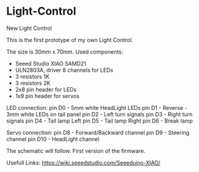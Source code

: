 # Light-Control
New Light Control

This is the first prototype of my own Light Control.

The size is 30mm x 70mm.
Used components:
- Seeed Studio XIAO SAMD21
- ULN2803A, driver 8 channels for LEDs
- 3 resistors 1K
- 3 resistors 2K
- 2x8 pin header for LEDs
- 1x9 pin header for servos


LED connection:
pin D0 - 5mm white HeadLight LEDs
pin D1 - Reverse - 3mm white LEDs on tail panel
pin D2 - Left turn signals
pin D3 - Right turn signals
pin D4 - Tail lamp Left
pin D5 - Tail lamp Right
pin D6 - Break lamp

Servo connection:
pin D8  - Forward/Backward channel
pin D9  - Steering channel
pin D10 - HeadLight channel 


The schematic will follow.
First version of the firmware.

Usefull Links:
https://wiki.seeedstudio.com/Seeeduino-XIAO/

